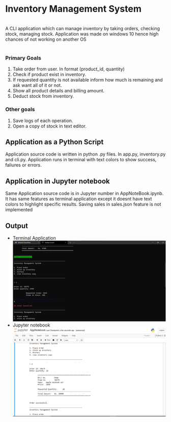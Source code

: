 # Inventory Management System

<br>A CLI application which can manage inventory by taking orders, checking stock, managing stock.
Application was made on windows 10 hence high chances of not working on another OS<br><br>

### Primary Goals

1. Take order from user. In format (product_id, quantity)
2. Check if product exist in inventory.
3. If requested quantity is not available inform how much is remaining and ask want all of it or not.
4. Show all product details and billing amount.
5. Deduct stock from inventory.

### Other goals

1. Save logs of each operation.
2. Open a copy of stock in text editor.

## Application as a Python Script

Application source code is written in python .py files. In app.py, inventory.py and cli.py.
Application runs in terminal with text colors to show success, faliures or errors.

## Application in Jupyter notebook

Same Application source code is in Jupyter number in AppNoteBook.ipynb. It has same features as terminal application except it doesnt have text colors to highlight specific results. Saving sales in sales.json feature is not implemented

## Output

- Terminal Application
  <img src="output SS/terminal_1.png" alt="terminal output screenshot" />
- Jupyter notebook
  <img src="output SS/notebook_1.png" alt="jupyter output screenshot"/>
